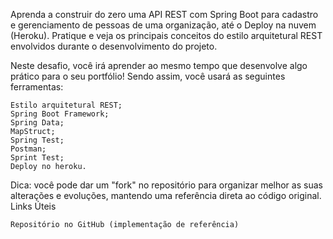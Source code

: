 Aprenda a construir do zero uma API REST com Spring Boot para cadastro e gerenciamento de pessoas de uma organização, até o Deploy na nuvem (Heroku). Pratique e veja os principais conceitos do estilo arquitetural REST envolvidos durante o desenvolvimento do projeto.

Neste desafio, você irá aprender ao mesmo tempo que desenvolve algo prático para o seu portfólio! Sendo assim, você usará as seguintes ferramentas:

    Estilo arquitetural REST;
    Spring Boot Framework;
    Spring Data;
    MapStruct;
    Spring Test;
    Postman;
    Sprint Test;
    Deploy no heroku.

Dica: você pode dar um "fork" no repositório para organizar melhor as suas alterações e evoluções, mantendo uma referência direta ao código original.
Links Úteis

    Repositório no GitHub (implementação de referência)
